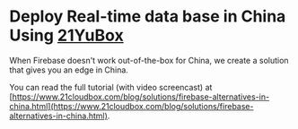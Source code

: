 # Deploy Real-time data base in China Using [21YuBox](https://www.21cloudbox.com/) 

When Firebase doesn't work out-of-the-box for China, we create a solution that gives you an edge in China.

You can read the full tutorial (with video screencast) at [https://www.21cloudbox.com/blog/solutions/firebase-alternatives-in-china.html](https://www.21cloudbox.com/blog/solutions/firebase-alternatives-in-china.html).



